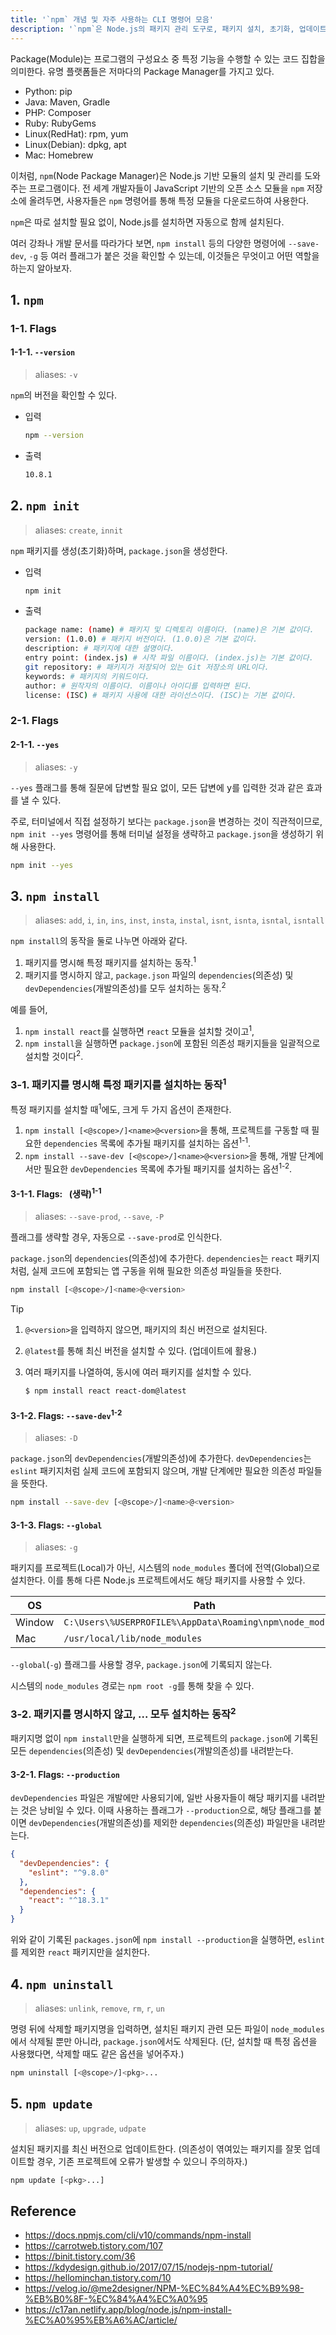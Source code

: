 ```yaml
---
title: '`npm` 개념 및 자주 사용하는 CLI 명령어 모음'
description: '`npm`은 Node.js의 패키지 관리 도구로, 패키지 설치, 초기화, 업데이트 및 삭제를 지원하며, 다양한 플래그를 통해 의존성과 개발 의존성을 효율적으로 관리할 수 있게 해준다.'
---
```


Package(Module)는 프로그램의 구성요소 중 특정 기능을 수행할 수 있는 코드 집합을 의미한다. 유명 플랫폼들은 저마다의 Package Manager를 가지고 있다.

- Python: pip
- Java: Maven, Gradle
- PHP: Composer
- Ruby: RubyGems
- Linux(RedHat): rpm, yum
- Linux(Debian): dpkg, apt
- Mac: Homebrew

이처럼, `npm`(Node Package Manager)은 Node.js 기반 모듈의 설치 및 관리를 도와주는 프로그램이다. 전 세계 개발자들이 JavaScript 기반의 오픈 소스 모듈을 `npm` 저장소에 올려두면, 사용자들은 `npm` 명령어를 통해 특정 모듈을 다운로드하여 사용한다.

`npm`은 따로 설치할 필요 없이, Node.js를 설치하면 자동으로 함께 설치된다.

여러 강좌나 개발 문서를 따라가다 보면, `npm install` 등의 다양한 명령어에 `--save-dev`, `-g` 등 여러 플래그가 붙은 것을 확인할 수 있는데, 이것들은 무엇이고 어떤 역할을 하는지 알아보자.

## 1. `npm`

### 1-1. Flags

#### 1-1-1. `--version`

> aliases: `-v`

`npm`의 버전을 확인할 수 있다.

- 입력

  ```bash
  npm --version
  ```

- 출력

  ```bash
  10.8.1
  ```

## 2. `npm init`

> aliases: `create`, `innit`

`npm` 패키지를 생성(초기화)하며, `package.json`을 생성한다.

- 입력

  ```bash
  npm init
  ```

- 출력

  ```bash
  package name: (name) # 패키지 및 디렉토리 이름이다. (name)은 기본 값이다.
  version: (1.0.0) # 패키지 버전이다. (1.0.0)은 기본 값이다.
  description: # 패키지에 대한 설명이다.
  entry point: (index.js) # 시작 파일 이름이다. (index.js)는 기본 값이다.
  git repository: # 패키지가 저장되어 있는 Git 저장소의 URL이다.
  keywords: # 패키지의 키워드이다.
  author: # 원작자의 이름이다. 이름이나 아이디를 입력하면 된다.
  license: (ISC) # 패키지 사용에 대한 라이선스이다. (ISC)는 기본 값이다.
  ```

### 2-1. Flags

#### 2-1-1. `--yes`

> aliases: `-y`

`--yes` 플래그를 통해 질문에 답변할 필요 없이, 모든 답변에 <Kbd>y</kbd>를 입력한 것과 같은 효과를 낼 수 있다.

주로, 터미널에서 직접 설정하기 보다는 `package.json`을 변경하는 것이 직관적이므로, `npm init --yes` 명령어를 통해 터미널 설정을 생략하고 `package.json`을 생성하기 위해 사용한다.

```bash
npm init --yes
```

## 3. `npm install`

> aliases: `add`, `i`, `in`, `ins`, `inst`, `insta`, `instal`, `isnt`, `isnta`, `isntal`, `isntall`

`npm install`의 동작을 둘로 나누면 아래와 같다.

1. 패키지를 명시해 특정 패키지를 설치하는 동작.<sup>1</sup>
1. 패키지를 명시하지 않고, `package.json` 파일의 `dependencies`(의존성) 및 `devDependencies`(개발의존성)를 모두 설치하는 동작.<sup>2</sup>

예를 들어,

1. `npm install react`를 실행하면 `react` 모듈을 설치할 것이고<sup>1</sup>,
1. `npm install`을 실행하면 `package.json`에 포함된 의존성 패키지들을 일괄적으로 설치할 것이다<sup>2</sup>.

### 3-1. 패키지를 명시해 특정 패키지를 설치하는 동작<sup>1</sup>

특정 패키지를 설치할 때<sup>1</sup>에도, 크게 두 가지 옵션이 존재한다.

1. `npm install [<@scope>/]<name>@<version>`을 통해, 프로젝트를 구동할 때 필요한 `dependencies` 목록에 추가될 패키지를 설치하는 옵션<sup>1-1</sup>.
1. `npm install --save-dev [<@scope>/]<name>@<version>`을 통해, 개발 단계에서만 필요한 `devDependencies` 목록에 추가될 패키지를 설치하는 옵션<sup>1-2</sup>.

#### 3-1-1. Flags: <code>&nbsp;</code>(생략)<sup>1-1</sup>

> aliases: `--save-prod`, `--save`, `-P`

플래그를 생략할 경우, 자동으로 `--save-prod`로 인식한다.

`package.json`의 `dependencies`(의존성)에 추가한다. `dependencies`는 `react` 패키지처럼, 실제 코드에 포함되는 앱 구동을 위해 필요한 의존성 파일들을 뜻한다.

```bash
npm install [<@scope>/]<name>@<version>
```

> [!TIP]
>
> 1. `@<version>`을 입력하지 않으면, 패키지의 최신 버전으로 설치된다.
>
> 1. `@latest`를 통해 최신 버전을 설치할 수 있다. (업데이트에 활용.)
>
> 1. 여러 패키지를 나열하여, 동시에 여러 패키지를 설치할 수 있다.
>
>     ```bash
>     $ npm install react react-dom@latest
>     ```

#### 3-1-2. Flags: `--save-dev`<sup>1-2</sup>

> aliases: `-D`

`package.json`의 `devDependencies`(개발의존성)에 추가한다. `devDependencies`는 `eslint` 패키지처럼 실제 코드에 포함되지 않으며, 개발 단계에만 필요한 의존성 파일들을 뜻한다.

```bash
npm install --save-dev [<@scope>/]<name>@<version>
```

#### 3-1-3. Flags: `--global`

> aliases: `-g`

패키지를 프로젝트(Local)가 아닌, 시스템의 `node_modules` 폴더에 전역(Global)으로 설치한다. 이를 통해 다른 Node.js 프로젝트에서도 해당 패키지를 사용할 수 있다.

|OS|Path|
|---|---|
|Window|`C:\Users\%USERPROFILE%\AppData\Roaming\npm\node_modules`|
|Mac|`/usr/local/lib/node_modules`|

`--global`(`-g`) 플래그를 사용할 경우, `package.json`에 기록되지 않는다.

시스템의 `node_modules` 경로는 `npm root -g`를 통해 찾을 수 있다.

### 3-2. 패키지를 명시하지 않고, ... 모두 설치하는 동작<sup>2</sup>

패키지명 없이 `npm install`만을 실행하게 되면, 프로젝트의 `package.json`에 기록된 모든 `dependencies`(의존성) 및 `devDependencies`(개발의존성)를 내려받는다.

#### 3-2-1. Flags: `--production`

`devDependencies` 파일은 개발에만 사용되기에, 일반 사용자들이 해당 패키지를 내려받는 것은 낭비일 수 있다. 이때 사용하는 플래그가 `--production`으로, 해당 플래그를 붙이면 `devDependencies`(개발의존성)를 제외한 `dependencies`(의존성) 파일만을 내려받는다.

```json
{
  "devDependencies": {
    "eslint": "^9.8.0"
  },
  "dependencies": {
    "react": "^18.3.1"
  }
}
```

위와 같이 기록된 `packages.json`에 `npm install --production`을 실행하면, `eslint`를 제외한 `react` 패키지만을 설치한다.

## 4. `npm uninstall`

> aliases: `unlink`, `remove`, `rm`, `r`, `un`

명령 뒤에 삭제할 패키지명을 입력하면, 설치된 패키지 관련 모든 파일이 `node_modules`에서 삭제될 뿐만 아니라, `package.json`에서도 삭제된다.
(단, 설치할 때 특정 옵션을 사용했다면, 삭제할 때도 같은 옵션을 넣어주자.)

```bash
npm uninstall [<@scope>/]<pkg>...
```

## 5. `npm update`

> aliases: `up`, `upgrade`, `udpate`

설치된 패키지를 최신 버전으로 업데이트한다. (의존성이 엮여있는 패키지를 잘못 업데이트할 경우, 기존 프로젝트에 오류가 발생할 수 있으니 주의하자.)

```bash
npm update [<pkg>...]
```

## Reference

- <https://docs.npmjs.com/cli/v10/commands/npm-install>
- <https://carrotweb.tistory.com/107>
- <https://binit.tistory.com/36>
- <https://kdydesign.github.io/2017/07/15/nodejs-npm-tutorial/>
- <https://hellominchan.tistory.com/10>
- <https://velog.io/@me2designer/NPM-%EC%84%A4%EC%B9%98-%EB%B0%8F-%EC%84%A4%EC%A0%95>
- <https://c17an.netlify.app/blog/node.js/npm-install-%EC%A0%95%EB%A6%AC/article/>
